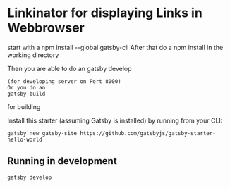 # Linkinator for displaying Links in Webbrowser
start with a npm install --global gatsby-cli
After that do a npm install in the working directory

Then you are able to do an 
gatsby develop
```
(for developing server on Port 8000)
Or you do an 
gatsby build
```
for building

Install this starter (assuming Gatsby is installed) by running from your CLI:
```
gatsby new gatsby-site https://github.com/gatsbyjs/gatsby-starter-hello-world
```

## Running in development
`gatsby develop`
